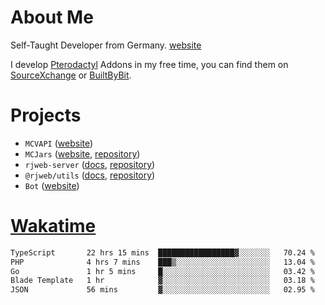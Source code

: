 # About Me

Self-Taught Developer from Germany. [website](https://rjansen.dev)

I develop [Pterodactyl](https://pterodactyl.io) Addons in my free time, you can find
them on [SourceXchange](https://www.sourcexchange.net/teams/356/profile) or [BuiltByBit](https://builtbybit.com/search/3078009).

# Projects

- `MCVAPI` ([website](https://versions.mcjars.app))
- `MCJars` ([website](https://mcjars.app), [repository](https://github.com/0x7d8/mcjar))
- `rjweb-server` ([docs](https://server.rjweb.dev), [repository](https://github.com/0x7d8/NPM_WEB-SERVER))
- `@rjweb/utils` ([docs](https://utils.rjweb.dev), [repository](https://github.com/0x7d8/rjweb-utils))
- `Bot` ([website](https://bot.rjns.dev))

# [Wakatime](https://wakatime.com/@0x7d8)

<!--START_SECTION:waka-->

```txt
TypeScript       22 hrs 15 mins  █████████████████▓░░░░░░░   70.24 %
PHP              4 hrs 7 mins    ███▒░░░░░░░░░░░░░░░░░░░░░   13.04 %
Go               1 hr 5 mins     █░░░░░░░░░░░░░░░░░░░░░░░░   03.42 %
Blade Template   1 hr            ▓░░░░░░░░░░░░░░░░░░░░░░░░   03.18 %
JSON             56 mins         ▓░░░░░░░░░░░░░░░░░░░░░░░░   02.95 %
```

<!--END_SECTION:waka-->
